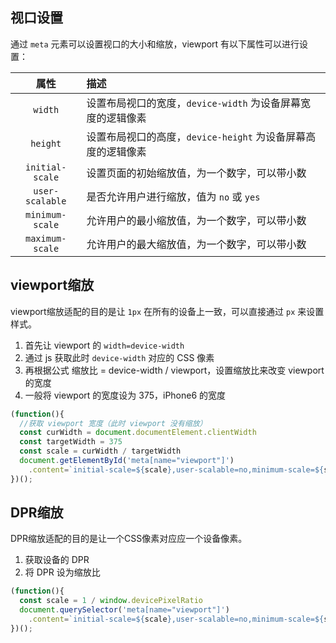 ## 视口设置

通过 `meta` 元素可以设置视口的大小和缩放，viewport 有以下属性可以进行设置：

|      属性       | 描述                                                         |
| :-------------: | :----------------------------------------------------------- |
|     `width`     | 设置布局视口的宽度，`device-width` 为设备屏幕宽度的逻辑像素  |
|    `height`     | 设置布局视口的高度，`device-height` 为设备屏幕高度的逻辑像素 |
| `initial-scale` | 设置页面的初始缩放值，为一个数字，可以带小数                 |
| `user-scalable` | 是否允许用户进行缩放，值为 `no` 或 `yes`                     |
| `minimum-scale` | 允许用户的最小缩放值，为一个数字，可以带小数                 |
| `maximum-scale` | 允许用户的最大缩放值，为一个数字，可以带小数                 |

## viewport缩放

viewport缩放适配的目的是让 `1px` 在所有的设备上一致，可以直接通过 `px` 来设置样式。

1. 首先让 viewport 的 `width=device-width`
2. 通过 js 获取此时 `device-width` 对应的 CSS 像素
3. 再根据公式 缩放比 = device-width / viewport，设置缩放比来改变 viewport 的宽度
4. 一般将 viewport 的宽度设为 375，iPhone6 的宽度

```javascript
(function(){
  //获取 viewport 宽度（此时 viewport 没有缩放）
  const curWidth = document.documentElement.clientWidth
  const targetWidth = 375
  const scale = curWidth / targetWidth
  document.getElementById('meta[name="viewport"]')
    .content=`initial-scale=${scale},user-scalable=no,minimum-scale=${scale},maximum-scale=${scale}`
})();
```

## DPR缩放

DPR缩放适配的目的是让一个CSS像素对应应一个设备像素。

1. 获取设备的 DPR
2. 将 DPR 设为缩放比

```javascript
(function(){
  const scale = 1 / window.devicePixelRatio
  document.querySelector('meta[name="viewport"]')
    .content=`initial-scale=${scale},user-scalable=no,minimum-scale=${scale},maximum-scale=${scale}`
})();
```

